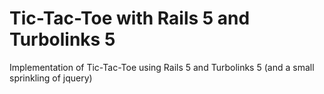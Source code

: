 # Tic-Tac-Toe with Rails 5 and Turbolinks 5

Implementation of Tic-Tac-Toe using Rails 5 and Turbolinks 5 (and a small sprinkling of jquery)
